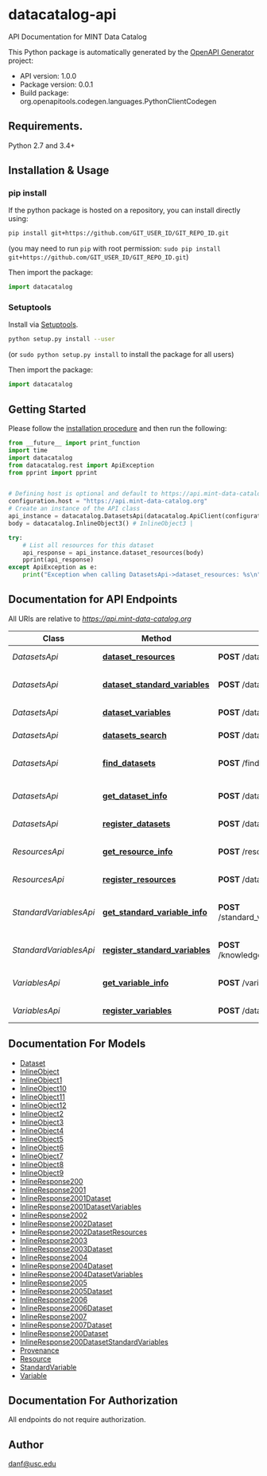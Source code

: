 # datacatalog-api
API Documentation for MINT Data Catalog

This Python package is automatically generated by the [OpenAPI Generator](https://openapi-generator.tech) project:

- API version: 1.0.0
- Package version: 0.0.1
- Build package: org.openapitools.codegen.languages.PythonClientCodegen

## Requirements.

Python 2.7 and 3.4+

## Installation & Usage
### pip install

If the python package is hosted on a repository, you can install directly using:

```sh
pip install git+https://github.com/GIT_USER_ID/GIT_REPO_ID.git
```
(you may need to run `pip` with root permission: `sudo pip install git+https://github.com/GIT_USER_ID/GIT_REPO_ID.git`)

Then import the package:
```python
import datacatalog 
```

### Setuptools

Install via [Setuptools](http://pypi.python.org/pypi/setuptools).

```sh
python setup.py install --user
```
(or `sudo python setup.py install` to install the package for all users)

Then import the package:
```python
import datacatalog
```

## Getting Started

Please follow the [installation procedure](#installation--usage) and then run the following:

```python
from __future__ import print_function
import time
import datacatalog
from datacatalog.rest import ApiException
from pprint import pprint


# Defining host is optional and default to https://api.mint-data-catalog.org
configuration.host = "https://api.mint-data-catalog.org"
# Create an instance of the API class
api_instance = datacatalog.DatasetsApi(datacatalog.ApiClient(configuration))
body = datacatalog.InlineObject3() # InlineObject3 | 

try:
    # List all resources for this dataset
    api_response = api_instance.dataset_resources(body)
    pprint(api_response)
except ApiException as e:
    print("Exception when calling DatasetsApi->dataset_resources: %s\n" % e)

```

## Documentation for API Endpoints

All URIs are relative to *https://api.mint-data-catalog.org*

Class | Method | HTTP request | Description
------------ | ------------- | ------------- | -------------
*DatasetsApi* | [**dataset_resources**](docs/DatasetsApi.md#dataset_resources) | **POST** /datasets/dataset_resources | List all resources for this dataset
*DatasetsApi* | [**dataset_standard_variables**](docs/DatasetsApi.md#dataset_standard_variables) | **POST** /datasets/dataset_standard_variables | List all standard_variables for this dataset
*DatasetsApi* | [**dataset_variables**](docs/DatasetsApi.md#dataset_variables) | **POST** /datasets/dataset_variables | List all variables for this dataset
*DatasetsApi* | [**datasets_search**](docs/DatasetsApi.md#datasets_search) | **POST** /datasets/search | Full-text search of datasets
*DatasetsApi* | [**find_datasets**](docs/DatasetsApi.md#find_datasets) | **POST** /find_datasets | Search datasets by name, id, or standard variables
*DatasetsApi* | [**get_dataset_info**](docs/DatasetsApi.md#get_dataset_info) | **POST** /datasets/get_dataset_info | Detailed information about the dataset
*DatasetsApi* | [**register_datasets**](docs/DatasetsApi.md#register_datasets) | **POST** /datasets/register_datasets | Create dataset record(s)
*ResourcesApi* | [**get_resource_info**](docs/ResourcesApi.md#get_resource_info) | **POST** /resources/get_resource_info | Detailed information about the resource
*ResourcesApi* | [**register_resources**](docs/ResourcesApi.md#register_resources) | **POST** /datasets/register_resources | Create resource record(s)
*StandardVariablesApi* | [**get_standard_variable_info**](docs/StandardVariablesApi.md#get_standard_variable_info) | **POST** /standard_variables/get_standard_variable_info | Detailed information about the standard variable
*StandardVariablesApi* | [**register_standard_variables**](docs/StandardVariablesApi.md#register_standard_variables) | **POST** /knowledge_graph/register_standard_variables | Create standard_variable record(s)
*VariablesApi* | [**get_variable_info**](docs/VariablesApi.md#get_variable_info) | **POST** /variables/get_variable_info | Detailed information about the variable
*VariablesApi* | [**register_variables**](docs/VariablesApi.md#register_variables) | **POST** /datasets/register_variables | Create variable record(s)


## Documentation For Models

 - [Dataset](docs/Dataset.md)
 - [InlineObject](docs/InlineObject.md)
 - [InlineObject1](docs/InlineObject1.md)
 - [InlineObject10](docs/InlineObject10.md)
 - [InlineObject11](docs/InlineObject11.md)
 - [InlineObject12](docs/InlineObject12.md)
 - [InlineObject2](docs/InlineObject2.md)
 - [InlineObject3](docs/InlineObject3.md)
 - [InlineObject4](docs/InlineObject4.md)
 - [InlineObject5](docs/InlineObject5.md)
 - [InlineObject6](docs/InlineObject6.md)
 - [InlineObject7](docs/InlineObject7.md)
 - [InlineObject8](docs/InlineObject8.md)
 - [InlineObject9](docs/InlineObject9.md)
 - [InlineResponse200](docs/InlineResponse200.md)
 - [InlineResponse2001](docs/InlineResponse2001.md)
 - [InlineResponse2001Dataset](docs/InlineResponse2001Dataset.md)
 - [InlineResponse2001DatasetVariables](docs/InlineResponse2001DatasetVariables.md)
 - [InlineResponse2002](docs/InlineResponse2002.md)
 - [InlineResponse2002Dataset](docs/InlineResponse2002Dataset.md)
 - [InlineResponse2002DatasetResources](docs/InlineResponse2002DatasetResources.md)
 - [InlineResponse2003](docs/InlineResponse2003.md)
 - [InlineResponse2003Dataset](docs/InlineResponse2003Dataset.md)
 - [InlineResponse2004](docs/InlineResponse2004.md)
 - [InlineResponse2004Dataset](docs/InlineResponse2004Dataset.md)
 - [InlineResponse2004DatasetVariables](docs/InlineResponse2004DatasetVariables.md)
 - [InlineResponse2005](docs/InlineResponse2005.md)
 - [InlineResponse2005Dataset](docs/InlineResponse2005Dataset.md)
 - [InlineResponse2006](docs/InlineResponse2006.md)
 - [InlineResponse2006Dataset](docs/InlineResponse2006Dataset.md)
 - [InlineResponse2007](docs/InlineResponse2007.md)
 - [InlineResponse2007Dataset](docs/InlineResponse2007Dataset.md)
 - [InlineResponse200Dataset](docs/InlineResponse200Dataset.md)
 - [InlineResponse200DatasetStandardVariables](docs/InlineResponse200DatasetStandardVariables.md)
 - [Provenance](docs/Provenance.md)
 - [Resource](docs/Resource.md)
 - [StandardVariable](docs/StandardVariable.md)
 - [Variable](docs/Variable.md)


## Documentation For Authorization

 All endpoints do not require authorization.

## Author

danf@usc.edu


